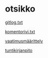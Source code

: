 # otsikko

[gitlog.txt](https://github.com/000hcl/ot-harjoitustyo/blob/master/laskarit/viikko1/gitlog.txt)

[komentorivi.txt](https://github.com/000hcl/ot-harjoitustyo/blob/master/laskarit/viikko1/komentorivi.txt)

[vaatimusmäärittely](https://github.com/000hcl/ot-harjoitustyo/blob/master/dokumentaatio/vaatimusmaarittely.md)

[tuntikirjanpito](https://github.com/000hcl/ot-harjoitustyo/blob/master/dokumentaatio/tuntikirjanpito.md)
